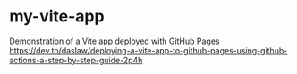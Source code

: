# my-vite-app
Demonstration of a Vite app deployed with GitHub Pages https://dev.to/daslaw/deploying-a-vite-app-to-github-pages-using-github-actions-a-step-by-step-guide-2p4h
